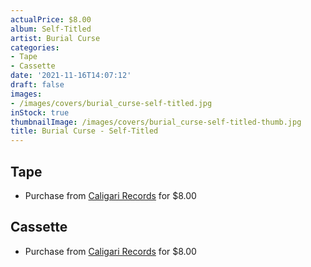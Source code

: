 ```yaml
---
actualPrice: $8.00
album: Self-Titled
artist: Burial Curse
categories:
- Tape
- Cassette
date: '2021-11-16T14:07:12'
draft: false
images:
- /images/covers/burial_curse-self-titled.jpg
inStock: true
thumbnailImage: /images/covers/burial_curse-self-titled-thumb.jpg
title: Burial Curse - Self-Titled
---
```


## Tape
* Purchase from [Caligari Records](https://caligarirecords.storenvy.com/products/32615371-burial-curse-self-titled) for $8.00
## Cassette
* Purchase from [Caligari Records](https://caligarirecords.storenvy.com/products/32615371-burial-curse-self-titled) for $8.00

